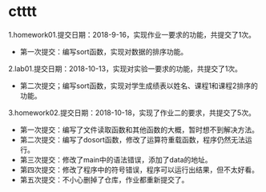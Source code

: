 # ctttt
1.homework01.提交日期：2018-9-16，实现作业一要求的功能，共提交了1次。
* 第一次提交：编写sort函数，实现对数据的排序功能。</br>

2.lab01.提交日期：2018-10-13，实现对实验一要求的功能，共提交了1次。</br>
* 第二次提交；编写sort函数，实现对学生成绩表以姓名、课程1和课程2排序的功能。</br>

3.homework02.提交日期：2018-10-18，实现了作业二的要求，共提交了5次。</br>
* 第一次提交：编写了文件读取函数和其他函数的大概，暂时想不到解决方法。
* 第二次提交：编写了dosort函数，修改了运算符重载函数，程序仍然无法运行。
* 第三次提交：修改了main中的语法错误，添加了data的地址。
* 第四次提交：修改了程序中的符号错误，程序可以运行出结果，但不太好看。
* 第五次提交：不小心删掉了仓库，作业都重新提交了。
